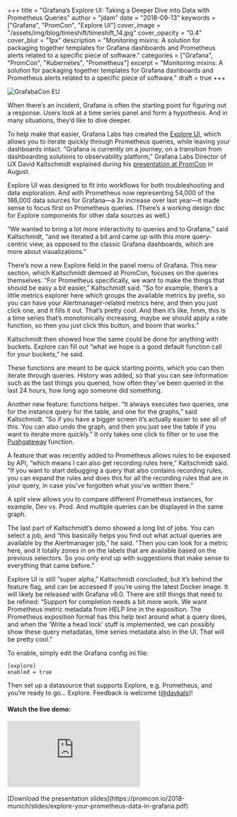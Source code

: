 +++
title = "Grafana’s Explore UI: Taking a Deeper Dive into Data with Prometheus Queries"
author = "jdam"
date = "2018-09-13"
keywords = ["Grafana", "PromCon", "Explore UI"]
cover_image = "/assets/img/blog/timeshift/timeshift_14.jpg"
cover_opacity = "0.4"
cover_blur = "1px"
description = "Monitoring mixins: A solution for packaging together templates for Grafana dashboards and Prometheus alerts related to a specific piece of software."
categories = ["Grafana", "PromCon", "Kubernetes", "Prometheus"]
excerpt = "Monitoring mixins: A solution for packaging together templates for Grafana dashboards and Prometheus alerts related to a specific piece of software."
draft = true
+++

![GrafabaCon EU](/assets/img/blog/david_explore_promcon.jpg)

When there’s an incident, Grafana is often the starting point for figuring out a response. Users look at a time series panel and form a hypothesis. And in many situations, they’d like to dive deeper.

To help make that easier, Grafana Labs has created the [Explore UI](https://github.com/grafana/grafana/projects/8), which allows you to iterate quickly through Prometheus queries, while leaving your dashboards intact. “Grafana is currently on a journey, on a transition from dashboarding solutions to observability platform,” Grafana Labs Director of UX David Kaltschmidt explained during his [presentation at PromCon](https://www.youtube.com/watch?v=YDkCgQ802aY&feature=youtu.be&t=1798) in August.

Explore UI was designed to fit into workflows for both troubleshooting and data exploration. And with Prometheus now representing 54,000 of the 186,000 data sources for Grafana—a 3x increase over last year—it made sense to focus first on Prometheus queries. (There’s a working design doc for Explore components for other data sources as well.)

“We wanted to bring a lot more interactivity to queries and to Grafana,” said Kaltschmidt, “and we iterated a bit and came up with this more query-centric view, as opposed to the classic Grafana dashboards, which are more about visualizations.”

There’s now a new Explore field in the panel menu of Grafana. This new section, which Kaltschmidt demoed at PromCon, focuses on the queries themselves. “For Prometheus specifically, we want to make the things that should be easy a bit easier,” Kaltschmidt said. “So for example, there’s a little metrics explorer here which groups the available metrics by prefix, so you can have your Alertmanager-related metrics here, and then you just click one, and it fills it out. That’s pretty cool. And then it’s like, hmm, this is a time series that’s monotonically increasing, maybe we should apply a rate function, so then you just click this button, and boom that works.”

Kaltschmidt then showed how the same could be done for anything with buckets. Explore can fill out “what we hope is a good default function call for your buckets,” he said. 

These functions are meant to be quick starting points, which you can then iterate through queries. History was added, so that you can see information such as the last things you queried, how often they've been queried in the last 24 hours, how long ago someone did something. 

Another new feature: functions helper. “It always executes two queries, one for the instance query for the table, and one for the graphs,” said Kaltschmidt. “So if you have a bigger screen it’s actually easier to see all of this. You can also undo the graph, and then you just see the table if you want to iterate more quickly.” It only takes one click to filter or to use the [Pushgateway](https://github.com/prometheus/pushgateway) function.

A feature that was recently added to Prometheus allows rules to be exposed by API, “which means I can also get recording rules here,” Kaltschmidt said. “If you want to start debugging a query that also contains recording rules, you can expand the rules and does this for all the recording rules that are in your query, in case you’ve forgotten what you’ve written there.”

A split view allows you to compare different Prometheus instances, for example, Dev vs. Prod. And multiple queries can be displayed in the same graph. 

The last part of Kaltschmidt’s demo showed a long list of jobs. You can select a job, and “this basically helps you find out what actual queries are available by the Alertmanager job,” he said. “Then you can look for a metric here, and it totally zones in on the labels that are available based on the previous selectors. So you only end up with suggestions that make sense to everything that came before.”

Explore UI is still “super alpha,” Kaltschmidt concluded, but it’s behind the feature flag, and can be accessed if you’re using the latest Docker image. It will likely be released with Grafana v6.0. There are still things that need to be refined: “Support for completion needs a bit more work. We want Prometheus metric metadata from HELP line in the exposition. The Prometheus exposition format has this help text around what a query does, and when the ‘Write a head lock’ stuff is implemented, we can possibly show these query metadatas, time series metadata also in the UI. That will be pretty cool.” 

To enable, simply edit the Grafana config ini file:
```
[explore]
enabled = true
```

Then set up a datasource that supports Explore, e.g. Prometheus, and you’re ready to go… Explore. Feedback is welcome ([@davkals](https://twitter.com/davkals))!

#### Watch the live demo:

<div class="video-wrapper">
	<iframe src="https://www.youtube.com/embed/YDkCgQ802aY?start=1798" frameborder="0" allow="autoplay; encrypted-media" allowfullscreen></iframe>
</div>
<br />
[Download the presentation slides](https://promcon.io/2018-munich/slides/explore-your-prometheus-data-in-grafana.pdf)

